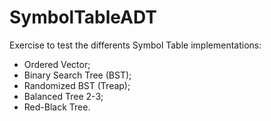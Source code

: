 # SymbolTableADT
Exercise to test the differents Symbol Table implementations:
- Ordered Vector;
- Binary Search Tree (BST);
- Randomized BST (Treap);
- Balanced Tree 2-3;
- Red-Black Tree.
